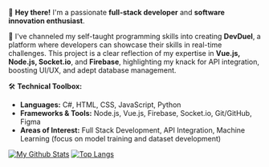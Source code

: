 👋 **Hey there!** I'm a passionate **full-stack developer** and **software innovation enthusiast**.

🚀 I've channeled my self-taught programming skills into creating **DevDuel**, a platform where developers can showcase their skills in real-time challenges. This project is a clear reflection of my expertise in **Vue.js, Node.js, Socket.io**, and **Firebase**, highlighting my knack for API integration, boosting UI/UX, and adept database management.

🛠️ **Technical Toolbox:**
- **Languages:** C#, HTML, CSS, JavaScript, Python
- **Frameworks & Tools:** Node.js, Vue.js, Firebase, Socket.io, Git/GitHub, Figma
- **Areas of Interest:** Full Stack Development, API Integration, Machine Learning (focus on model training and dataset development)

[![My Github Stats](https://github-readme-stats.vercel.app/api?username=jdcarrothers&show_icons=true&theme=cobalt)](https://github.com/anuraghazra/github-readme-stats)
[![Top Langs](https://github-readme-stats.vercel.app/api/top-langs/?username=jdcarrothers&layout=donut&theme=cobalt)](https://github.com/anuraghazra/github-readme-stats)
